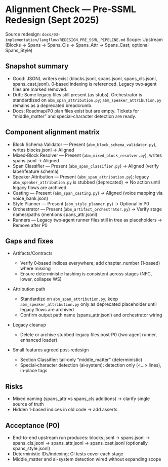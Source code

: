 # Alignment Check — Pre‑SSML Redesign (Sept 2025)

Source redesign: `docs/03-implementation/langflow/REDESIGN_PRE_SSML_PIPELINE.md`
Scope: Upstream (Blocks → Spans → Spans_Cls → Spans_Attr → Spans_Cast; optional Spans_Style)

## Snapshot summary

- Good: JSONL writers exist (blocks.jsonl, spans.jsonl, spans_cls.jsonl, spans_cast.jsonl). 0‑based indexing is referenced. Legacy two‑agent files are marked removed.
- Drift: Some legacy files still present (as stubs). Orchestrator is standardized on `abm_span_attribution.py`; `abm_speaker_attribution.py` remains as a deprecated breadcrumb.
- Docs: Roadmap/P0 plan files exist but are empty. Tickets for “middle_matter” and special‑character detection are ready.

## Component alignment matrix

- Block Schema Validator — Present (`abm_block_schema_validator.py`), writes blocks.jsonl → Aligned
- Mixed‑Block Resolver — Present (`abm_mixed_block_resolver.py`), writes spans.jsonl → Aligned
- Span Classifier — Present (`abm_span_classifier.py`) → Aligned (verify label/feature schema)
- Speaker Attribution — Present (`abm_span_attribution.py`); legacy `abm_speaker_attribution.py` is stubbed (deprecated) → No action until legacy flows are archived
- Casting — Present (`abm_span_casting.py`) → Aligned (voice mapping via voice_bank.json)
- Style Planner — Present (`abm_style_planner.py`) → Optional in P0
- Orchestrator — Present (`abm_artifact_orchestrator.py`) → Verify stage names/paths (mentions spans_attr.jsonl)
- Runners — Legacy two‑agent runner files still in tree as placeholders → Remove after P0

## Gaps and fixes

- Artifacts/Contracts
  - Verify 0‑based indices everywhere; add chapter_number (1‑based) where missing
  - Ensure deterministic hashing is consistent across stages (NFC, lower, collapse WS)

- Attribution path
  - Standardize on `abm_span_attribution.py`; keep `abm_speaker_attribution.py` only as deprecated placeholder until legacy flows are archived
  - Confirm output path name (spans_attr.jsonl) and orchestrator wiring

- Legacy cleanup
  - Delete or archive stubbed legacy files post‑P0 (two‑agent runner, enhanced loader)

- Small features agreed post‑redesign
  - Section Classifier: tail‑only “middle_matter” (deterministic)
  - Special‑character detection (ai‑system): detection only (<...> lines), in‑place tags

## Risks

- Mixed naming (spans_attr vs spans_cls additions) → clarify single source of truth
- Hidden 1-based indices in old code → add asserts

## Acceptance (P0)

- End-to-end upstream run produces: blocks.jsonl → spans.jsonl → spans_cls.jsonl → spans_attr.jsonl → spans_cast.jsonl (optionally spans_style.jsonl)
- Deterministic IDs/indexing; CI tests cover each stage
- Middle_matter and ai-system detection wired without expanding scope
